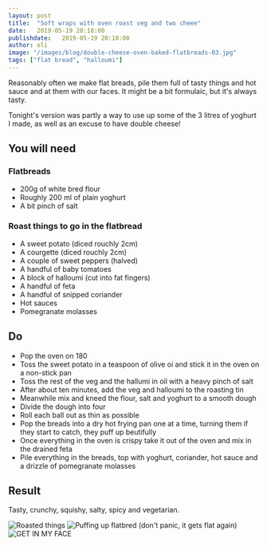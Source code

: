 ```yaml
---
layout: post
title:  "Soft wraps with oven roast veg and two cheee"
date:   2019-05-19 20:18:00
publishdate:   2019-05-19 20:18:00
author: oli
image: "/images/blog/double-cheese-oven-baked-flatbreads-03.jpg"
tags: ["flat bread", "halloumi"]
---
```


Reasonably often we make flat breads, pile them full of tasty things and hot sauce and at them with our faces.  It might be a bit formulaic, but it's always tasty.

Tonight's version was partly a way to use up some of the 3 litres of yoghurt I made, as well as an excuse to have double cheese!

## You will need

### Flatbreads 

* 200g of white bred flour
* Roughly 200 ml of plain yoghurt
* A bit pinch of salt

### Roast things to go in the flatbread

* A sweet potato (diced rouchly 2cm)
* A courgette (diced rouchly 2cm)
* A couple of sweet peppers (halved)
* A handful of baby tomatoes
* A block of halloumi (cut into fat fingers)
* A handful of feta
* A handful of snipped coriander
* Hot sauces
* Pomegranate molasses

## Do

* Pop the oven on 180
* Toss the sweet potato in a teaspoon of olive oi and stick it in the oven on a non-stick pan
* Toss the rest of the veg and the hallumi in oil with a heavy pinch of salt
* After about ten minutes, add the veg and halloumi to the roasting tin
* Meanwhile mix and kneed the flour, salt and yoghurt to a smooth dough
* Divide the dough into four
* Roll each ball out as thin as possible
* Pop the breads into a dry hot frying pan one at a time, turning them if they start to catch, they puff up beutifully
* Once everything in the oven is crispy take it out of the oven and mix in the drained feta
* Pile everything in the breads, top with yoghurt, coriander, hot sauce and a drizzle of pomegranate molasses

## Result

Tasty, crunchy, squishy, salty, spicy and vegetarian.

![Roasted things](/images/blog/double-cheese-oven-baked-flatbreads-01.jpg)
![Puffing up flatbred (don't panic, it gets flat again)](/images/blog/double-cheese-oven-baked-flatbreads-02.jpg)
![GET IN MY FACE](/images/blog/double-cheese-oven-baked-flatbreads-03.jpg)
